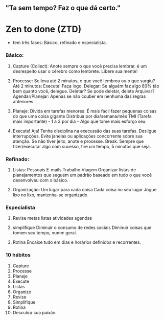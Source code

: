 ## "Ta sem tempo? Faz o que dá certo."

# Zen to done (ZTD)

* tem três fases: Básico, refinado e especialista.

### Básico:

1. Capture (Collect): 
	Anote sempre o que você precisa lembrar, é um desrespeito usar o cérebro como lembrete. Libere sua mente!

2. Processe: Se leva até 2 minutos, o que você lembrou ou o que surgiu? 
	Até 2 minutos: Execute! Faça logo.
	Delegar: Se alguém faz algo 80% tão bem quanto você, delegue.
	Deletar? Se pode deletar, delete
	Arquivar?
	Agendar/Planejar: Apenas se não couber em nenhuma das regras anteriores
3. Planeje:
	Divida em tarefas menores: É mais facil fazer pequenas coisas do que uma coisa gigante
	Distribua por dia/semana/mês
	TMI (Tarefa mais importante) - 1 a 3 por dia - Algo que tome mais esforço seu

4. Execute!
	Aja! Tenha disciplina na execussão das suas tarefas.
	Desligue interrupções. Evite janelas ou aplicações concorrente sobre sua atenção.
	Se não tiver jeito, anote e processe.
	Break. Sempre que fizer/executar algo com sucesso, tire um tempo, 5 minutos que seja.

### Refinado:

1. Listas: 
	Pessoais
	E-mails
	Trabalho
	Viagem
	Organizar listas de planejamentos que seguem um padrão baseado em tudo o que você desenvolveu com o básico.

2. Organização:
	Um lugar para cada coisa
	Cada coisa no seu lugar
	Jogue lixo no lixo, mantenha-se organizado.

### Especialista

1. Revise
	metas
	listas
	atividades
	agendas

2. simplifique
	Diminuir o consumo de redes sociais
	Diminuir coisas que tomem seu tempo, numm geral.

3. Rotina
	Encaixe tudo em dias e horários definidos e recorrentes.


### 10 hábitos

1. Capture
2. Processe
3. Planeje
4. Execute
5. Listas
6. Organize
7. Revise
8. Simplifique
9. Rotina
10. Descubra sua paixão
